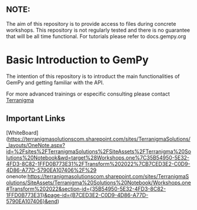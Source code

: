 ## NOTE:

The aim of this repository is to provide access to files during concrete workshops. This repository is not regularly tested and there is no
guarantee that will be all time functional. For tutorials please refer to docs.gempy.org


# Basic Introduction to GemPy 

The intention of this repository is to introduct the main functionalities of GemPy and getting familiar with the API.

For more advanced trainings or especific consulting please contact [Terranigma](http://www.terranigma-solutions.com/) 


## Important Links

[WhiteBoard](https://terranigmasolutionscom.sharepoint.com/sites/TerranigmaSolutions/_layouts/OneNote.aspx?id=%2Fsites%2FTerranigmaSolutions%2FSiteAssets%2FTerranigma%20Solutions%20Notebook&wd=target%28Workshops.one%7C35B54950-5E32-4FD3-8C82-1FFD0B773E31%2FTransform%202022%7CB7CED3E2-C0D9-4D86-A77D-5790EA107406%2F%29
onenote:https://terranigmasolutionscom.sharepoint.com/sites/TerranigmaSolutions/SiteAssets/Terranigma%20Solutions%20Notebook/Workshops.one#Transform%202022&section-id={35B54950-5E32-4FD3-8C82-1FFD0B773E31}&page-id={B7CED3E2-C0D9-4D86-A77D-5790EA107406}&end)